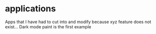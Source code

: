 # applications
Apps that I have had to cut into and modify because xyz feature does not exist... Dark mode paint is the first example
